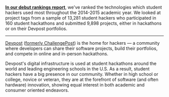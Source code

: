 **[In our debut rankings report](http://studenthackers.devpost.com)**, we've ranked the technologies which student hackers used most throughout the 2014-2015 academic year. We looked at project tags from a sample of 13,281 student hackers who participated in 160 student hackathons and submitted 9,898 projects, either in hackathons or on their Devpost portfolios.

- - - 

<a href="http://devpost.com">Devpost</a> (<a href="http://blog.devpost.com/post/125253916364/challengepost-is-now-devpost">formerly ChallengePost</a>) is the home for hackers &mdash; a community where developers can share their software projects, build their portfolios, and compete in online and in-person hackathons.

Devpost's digital infrastructure is used at student hackathons around the world and leading engineering schools in the U.S.  As a result, student hackers have a big presence in our community. Whether in high school or college, novice or veteran, they are at the forefront of software (and often hardware) innovation, showing equal interest in both academic and consumer oriented endeavors.
